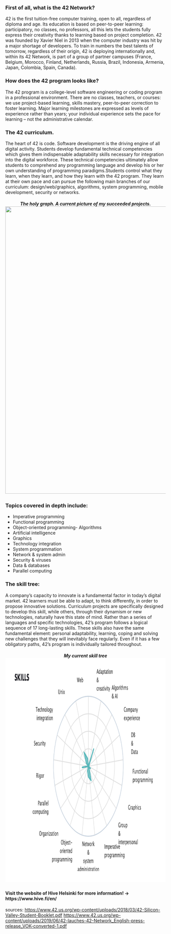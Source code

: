 <h3>First of all, what is the 42 Network?</h3>

42 is the first tuition-free computer training, open to all, regardless of diploma and age. Its education is based on  peer-to-peer  learning:  participatory,  no  classes,  no  professors,  all  this  lets  the  students  fully  express  their creativity  thanks  to  learning  based  on  project  completion.  42  was  founded  by  Xavier  Niel  in  2013  when  the computer industry was hit by a major shortage of developers. To train in numbers the best talents of tomorrow, regardless of their origin, 42 is deploying internationally and, within its 42 Network, is part of a group of partner campuses (France, Belgium, Morocco, Finland, Netherlands, Russia, Brazil, Indonesia, Armenia, Japan, Colombia, Spain, Canada).

<h3>How does the 42 program looks like?</h3>

The   42  program  is  a  college-level  software  engineering  or  coding  program  in  a  professional  environment.  There  are  no  classes,  teachers, or courses: we use project-based learning, skills mastery, peer-to-peer correction to foster learning. Major learning milestones are expressed as levels of experience rather than years; your individual experience sets the pace for learning – not the administrative calendar.

<h3>The 42 curriculum.</h3>

The  heart  of  42  is  code.  Software  development  is  the  driving  engine  of  all  digital  activity.  Students  develop  fundamental  technical  competencies which gives them indispensable adaptability skills necessary for integration into the digital workforce. These technical competencies  ultimately  allow  students  to  comprehend  any  programming  language  and  develop  his  or  her  own  understanding  of  programming paradigms.Students control what they learn, when they learn, and how they learn with the 42 program. They learn at their own pace and can pursue the following main branches of our curriculum: design/web/graphics, algorithms, system programming, mobile development, security or networks.

<h5 align="center">The holy graph. A current picture of my succeeded projects.
         <img src="https://github.com/iljaSL/iljaSL/blob/master/imgs/holygraph.png" width="1400" height="900"/>
</h5>

<h3>Topics covered in depth include:</h3>

- Imperative programming
- Functional programming
- Object-oriented programming- Algorithms
- Artificial intelligence
- Graphics
- Technology integration
- System programmation
- Network & system admin
- Security & viruses
- Data & databases
- Parallel computing

<h3>The skill tree:</h3>

A company’s capacity to innovate is a fundamental factor in today’s digital market. 42 learners must be able to adapt, to think differently, in order to propose innovative solutions.  Curriculum  projects  are  specifically  designed  to  develop  this  skill,  while  others, through their dynamism or new technologies, naturally have this state of mind.
Rather than a series of languages and specific technologies, 42’s program follows a logical sequence of 17 long-lasting skills. These skills also have the same fundamental element:  personal  adaptability,  learning,  coping  and  solving  new  challenges  that  they will inevitably face regularly. Even if it has a few obligatory paths, 42’s program is individually tailored throughout.

<h5 align="center">My current skill tree
         <img src="https://github.com/iljaSL/iljaSL/blob/master/imgs/skilltree.png" width="900" height="700"/>
</h5>

<h4>Visit the website of Hive Helsinki for more information! -> https://www.hive.fi/en/</h4>

sources:
https://www.42.us.org/wp-content/uploads/2018/03/42-Silicon-Valley-Student-Booklet.pdf
https://www.42.us.org/wp-content/uploads/2019/06/42-lauches-42-Network_English-press-release_VOK-converted-1.pdf

